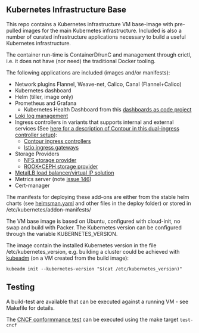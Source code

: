 ## Kubernetes Infrastructure Base

This repo contains a Kubernetes infrastructure VM base-image with pre-pulled
images for the main Kubernetes infrastructure. Included is also a number of
curated infrastructure applications necessary to build a useful Kubernetes
infrastructure.

The container run-time is ContainerD/runC and management through crictl, i.e. it
does not have (nor need) the traditional Docker tooling.

The following applications are included (images and/or manifests):

 - Network plugins Flannel, Weave-net, Calico, Canal (Flannel+Calico)
 - Kubernetes dashboard
 - Helm (tiller, image only)
 - Prometheus and Grafana
   * Kubernetes Health Dashboard from this [dashboards as code project](https://github.com/MichaelVL/kubernetes-grafana-dashboard)
 - [Loki log management](https://grafana.com/loki)
 - Ingress controllers in variants that supports internal and external services (See [here for a description of Contour in this dual-ingress controller setup](https://github.com/MichaelVL/contour-envoy-helm-chart)):
   * [Contour ingress controllers](https://github.com/heptio/contour)
   * [Istio ingress gateways](https://istio.io/)
 - Storage Providers
   * [NFS storage provider](https://github.com/kubernetes-incubator/external-storage/tree/master/nfs)
   * [ROOK+CEPH storage provider](https://github.com/rook/rook)
 - [MetalLB load balancer/virtual IP solution](https://metallb.universe.tf)
 - Metrics server (note [issue 146](https://github.com/kubernetes-incubator/metrics-server/issues/146))
 - Cert-manager

The manifests for deploying these add-ons are either from the stable helm charts
(see [helmsman.yaml](deply/helmsman.yaml) and other files in the deploy folder)
or stored in /etc/kubernetes/addon-manifests/

The VM base image is based on Ubuntu, configured with cloud-init, no swap and
build with Packer.  The Kubernetes version can be configured through the
variable KUBERNETES_VERSION.

The image contain the installed Kubernetes version in the file
/etc/kubernetes_version, e.g. building a cluster could be achieved with
[kubeadm](https://kubernetes.io/docs/setup/independent/create-cluster-kubeadm/)
(on a VM created from the build image):

```
kubeadm init --kubernetes-version "$(cat /etc/kubernetes_version)"
```

## Testing

A build-test are available that can be executed against a running VM - see Makefile for details.

The [CNCF conformmance
test](https://github.com/cncf/k8s-conformance/blob/master/instructions.md) can
be executed using the make target `test-cncf`



